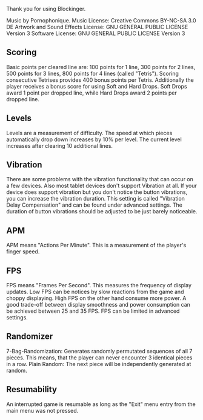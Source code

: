 Thank you for using Blockinger.

Music by Pornophonique.
Music License: Creative Commons BY-NC-SA 3.0 DE
Artwork and Sound Effects License: GNU GENERAL PUBLIC LICENSE Version 3
Software License: GNU GENERAL PUBLIC LICENSE Version 3

Scoring
-------
Basic points per cleared line are:
100 points for 1 line,
300 points for 2 lines,
500 points for 3 lines,
800 points for 4 lines (called "Tetris").
Scoring consecutive Tetrises provides 400 bonus points per Tetris.
Additionally the player receives a bonus score for using Soft and Hard Drops. Soft Drops award 1 point per dropped line, while Hard Drops award 2 points per dropped line.

Levels
------
Levels are a measurement of difficulty.
The speed at which pieces automatically drop down increases by 10% per level.
The current level increases after clearing 10 additional lines.

Vibration
---------
There are some problems with the vibration functionality that can occur on a few devices.
Also most tablet devices don't support Vibration at all.
If your device does support vibration but you don't notice the button vibrations, you can increase the vibration duration.
This setting is called "Vibration Delay Compensation" and can be found under advanced settings.
The duration of button vibrations should be adjusted to be just barely noticeable.

APM
---
APM means "Actions Per Minute".
This is a measurement of the player's finger speed.

FPS
---
FPS means "Frames Per Second".
This measures the frequency of display updates. Low FPS can be notices by slow reactions from the game and choppy displaying.
High FPS on the other hand consume more power. A good trade-off between display smoothness and power consumption can be achieved between 25 and 35 FPS.
FPS can be limited in advanced settings.

Randomizer
----------
7-Bag-Randomization:
  Generates randomly permutated sequences of all 7 pieces. This means, that the player can never encounter 3 identical pieces in a row.
Plain Random:
  The next piece will be independently generated at random.

Resumability
------------
An interrupted game is resumable as long as the "Exit" menu entry from the main menu was not pressed.
    